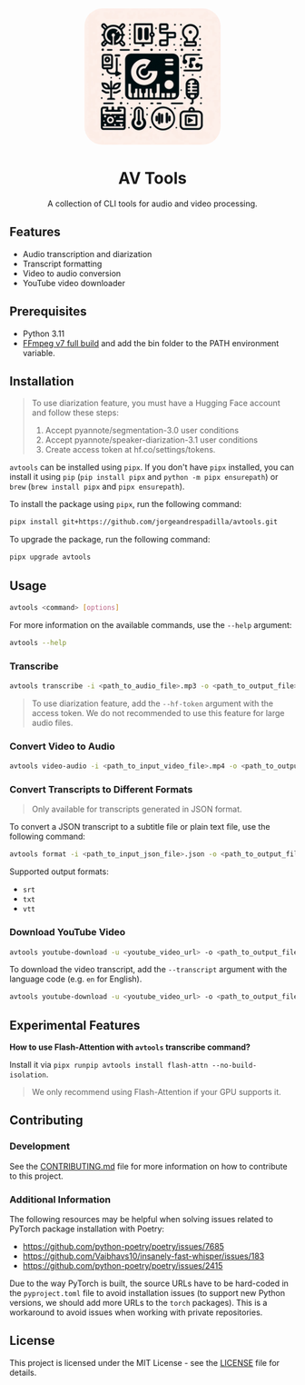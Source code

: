 <div align="center">
  <img src="assets/hero.jpeg" alt="AV Tools" width="240" style="border-radius: 2rem;" />
  <h1 align="center">AV Tools</h1>
  <p align="center">
    A collection of CLI tools for audio and video processing.
  </p>
</div>

## Features

- Audio transcription and diarization
- Transcript formatting
- Video to audio conversion
- YouTube video downloader

## Prerequisites

- Python 3.11
- [FFmpeg v7 full build](https://www.gyan.dev/ffmpeg/builds/ffmpeg-release-full.7z) and add the bin folder to the PATH environment variable.

## Installation

> To use diarization feature, you must have a Hugging Face account and follow these steps:
> 1. Accept pyannote/segmentation-3.0 user conditions
> 2. Accept pyannote/speaker-diarization-3.1 user conditions
> 3. Create access token at hf.co/settings/tokens.

`avtools` can be installed using `pipx`. If you don't have `pipx` installed, you can install it using `pip` (`pip install pipx` and `python -m pipx ensurepath`) or `brew` (`brew install pipx` and `pipx ensurepath`).

To install the package using `pipx`, run the following command:
```bash
pipx install git+https://github.com/jorgeandrespadilla/avtools.git
```

To upgrade the package, run the following command:
```bash
pipx upgrade avtools
```

## Usage

```bash
avtools <command> [options]
```

For more information on the available commands, use the `--help` argument:

```bash
avtools --help
```

### Transcribe

```bash
avtools transcribe -i <path_to_audio_file>.mp3 -o <path_to_output_file>.json
```

> To use diarization feature, add the `--hf-token` argument with the access token. We do not recommended to use this feature for large audio files.

### Convert Video to Audio

```bash
avtools video-audio -i <path_to_input_video_file>.mp4 -o <path_to_output_audio_file>.mp3
```

### Convert Transcripts to Different Formats

> Only available for transcripts generated in JSON format.

To convert a JSON transcript to a subtitle file or plain text file, use the following command:

```bash
avtools format -i <path_to_input_json_file>.json -o <path_to_output_file>.srt
```

Supported output formats:
- `srt`
- `txt`
- `vtt`

### Download YouTube Video

```bash
avtools youtube-download -u <youtube_video_url> -o <path_to_output_file>.mp4
```

To download the video transcript, add the `--transcript` argument with the language code (e.g. `en` for English).

```bash
avtools youtube-download -u <youtube_video_url> -o <path_to_output_file>.mp4 --transcript=<language_code>
```

## Experimental Features

**How to use Flash-Attention with `avtools` transcribe command?**

Install it via `pipx runpip avtools install flash-attn --no-build-isolation`.

> We only recommend using Flash-Attention if your GPU supports it.

## Contributing

### Development

See the [CONTRIBUTING.md](CONTRIBUTING.md) file for more information on how to contribute to this project.

### Additional Information

The following resources may be helpful when solving issues related to PyTorch package installation with Poetry:
- https://github.com/python-poetry/poetry/issues/7685
- https://github.com/Vaibhavs10/insanely-fast-whisper/issues/183
- https://github.com/python-poetry/poetry/issues/2415

Due to the way PyTorch is built, the source URLs have to be hard-coded in the `pyproject.toml` file to avoid installation issues (to support new Python versions, we should add more URLs to the `torch` packages). This is a workaround to avoid issues when working with private repositories.

## License

This project is licensed under the MIT License - see the [LICENSE](LICENSE) file for details.
